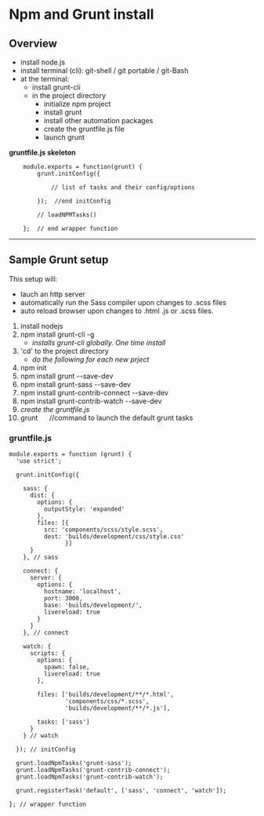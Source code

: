 Npm and Grunt install
=====================
Overview
--------
- install node.js 
- install terminal (cli): git-shell / git portable / git-Bash
- at the terminal:
    - install grunt-cli 
    - in the project directory
        - initialize npm project
        - install grunt
        - install other automation packages
        - create the gruntfile.js file
        - launch grunt

**gruntfile.js skeleton**  

        module.exports = function(grunt) {  
            grunt.initConfig({  

                // list of tasks and their config/options  

            });  //end initConfig  

            // loadNPMTasks()  

        };  // end wrapper function  

---

Sample Grunt setup
------------------
This setup will:  
- lauch an http server
- automatically run the Sass compiler upon changes to .scss files
- auto reload browser upon changes to .html .js or .scss files.

1. install nodejs  
2. npm install grunt-cli -g  
    - *installs grunt-cli globally. One time install*
3. 'cd' to the project directory  
    - *do the following for each new prject*
4. npm init  
5. npm install grunt --save-dev  
6. npm install grunt-sass --save-dev  
7. npm install grunt-contrib-connect --save-dev  
8. npm install grunt-contrib-watch --save-dev  
9. *create the gruntfile.js*
10. grunt &nbsp;&nbsp;&nbsp;&nbsp; //command to launch the default grunt tasks

### gruntfile.js
    module.exports = function (grunt) {
      'use strict';

      grunt.initConfig({

        sass: {
          dist: {
            options: {
              outputStyle: 'expanded'
            },
            files: [{
              src: 'components/scss/style.scss',
              dest: 'builds/development/css/style.css'
                    }]
          }
        }, // sass

        connect: {
          server: {
            options: {
              hostname: 'localhost',
              port: 3000,
              base: 'builds/development/',
              livereload: true
            }
          }
        }, // connect

        watch: {
          scripts: {
            options: {
              spawn: false,
              livereload: true
            },

            files: ['builds/development/**/*.html',
                    'components/css/*.scss',
                    'builds/development/**/*.js'],

            tasks: ['sass']
          }
        } // watch

      }); // initConfig

      grunt.loadNpmTasks('grunt-sass');
      grunt.loadNpmTasks('grunt-contrib-connect');
      grunt.loadNpmTasks('grunt-contrib-watch');

      grunt.registerTask('default', ['sass', 'connect', 'watch']);

    }; // wrapper function
